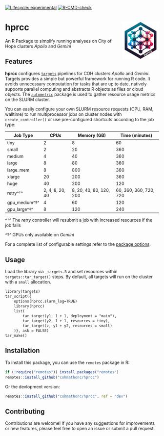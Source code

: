 <!-- badges: start -->
[![Lifecycle: experimental](https://img.shields.io/badge/lifecycle-experimental-orange.svg)](https://lifecycle.r-lib.org/articles/stages.html#experimental)
[![R-CMD-check](https://github.com/cohmathonc/hprcc/actions/workflows/R-CMD-check.yaml/badge.svg)](https://github.com/cohmathonc/hprcc/actions/workflows/R-CMD-check.yaml)
<!-- badges: end -->

# hprcc <img src="man/figures/logo.png" align="right" height="120" alt="" />
  
An R Package to simplify running analyses on City of Hope clusters _Apollo_ and _Gemini_

## Features

**hprcc** configures [`targets`](https://books.ropensci.org/targets/) pipelines for COH clusters _Apollo_ and _Gemini_. Targets provides a simple but powerful framework for running R code. It avoids unnecessary computation for tasks that are up to date, natively supports parallel computing and abstracts R objects as files or cloud objects. The [`autometric`](https://wlandau.github.io/autometric/) package is used to gather resource usage metrics on the SLURM cluster.

You can easily configure your own SLURM resource requests (CPU, RAM, walltime) to run multiprocessor jobs on cluster nodes with `create_controller()` or use pre-configured shortcuts according to the job type:

| Job Type          | CPUs | Memory (GB)          | Time (minutes)    |
|-------------------|------|---------------------|------------------|
| tiny              | 2    | 8                   | 60               |
| small             | 2    | 20                  | 360              |
| medium            | 4    | 40                  | 360              |
| large             | 8    | 80                  | 360              |
| large_mem         | 8    | 800                 | 360              |
| xlarge            | 20   | 200                 | 360              |
| huge              | 40   | 200                 | 120              |
| retry^†^          | 2, 4, 8, 20, 40  | 8, 20, 40, 80, 120, 200 | 60, 360, 360, 720, 720 |
| gpu_medium^‡^     | 4    | 60                  | 120              |
| gpu_large^‡^      | 8    | 120                 | 240              |

^†^ The _retry_ controller will resubmit a job with increased resources if the job fails

^‡^ GPUs only available on _Gemini_

For a complete list of configurable settings refer to the [package options](reference/package-options.html).

## Usage

Load the library via `_targets.R` and set resources within `targets::tar_target()` steps. By default, all targets will run on the cluster with a `small` allocation.

```
library(targets)
tar_script({
    options(hprcc.slurm_log=TRUE)
    library(hprcc)
    list(
        tar_target(y1, 1 + 1, deployment = "main"),
        tar_target(y2, 1 + 1, resources = tiny),
        tar_target(z, y1 + y2, resources = small)
    )}, ask = FALSE)
tar_make()
```

## Installation

To install this package, you can use the `remotes` package in R:

```r
if (!require("remotes")) install.packages("remotes")
remotes::install_github("cohmathonc/hprcc")
```

Or the devlopment version:

```r
remotes::install_github("cohmathonc/hprcc", ref = "dev")
```

## Contributing

Contributions are welcome! If you have any suggestions for improvements or new features, please feel free to open an issue or submit a pull request.
